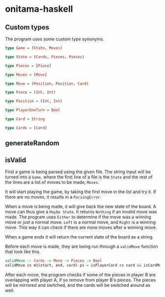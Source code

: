 # onitama-haskell
## Custom types
The program uses some custom type synonyms.

```Haskell
type Game = (State, Moves)

type State = (Cards, Pieces, Pieces)

type Pieces = [Piece]

type Moves = [Move]

type Move = (Position, Position, Card)

type Piece = (Int, Int)

type Position = (Int, Int)

type PlayerOneTurn = Bool

type Card = String

type Cards = [Card]
```

## generateRandom



## isValid
First a game is being parsed using the given file. The string input will be turned into a `Game`, where the first line of a file is the `State` and the rest of the lines are a list of moves to be made, `Moves`.

It will start playing the game, by taking the first move in the list and try it. If there are no moves, it results in a `ParsingError`.

When a move is being made, it will give back the new state of the board. A move can thus give a `Maybe State`. It returns `Nothing` if an invalid move was made. The program uses `Either` to determine if the move was a winning move or just a normal move. `Left` is a normal move, and `Right` is a winning move. This way it can check if there are more moves after a winning move.

When a game ends it will return the current state of the board as a string.

Before each move is made, they are being run through a `validMove` function that look like this.

```Haskell
validMove :: Cards -> Move -> Pieces -> Bool
validMove cs m@(start, end, card) ps = isPlayerCard cs card && isCardMove m && isWithinBoard end && takeOwnPiece m ps && isPlayerPiece start ps
```

After each move, the program checks if some of the pieces in player B are overlapping with player A, if so remove from player B's peices.
The pieces will be mirrored and switched, and the cards will be switched around as well.

